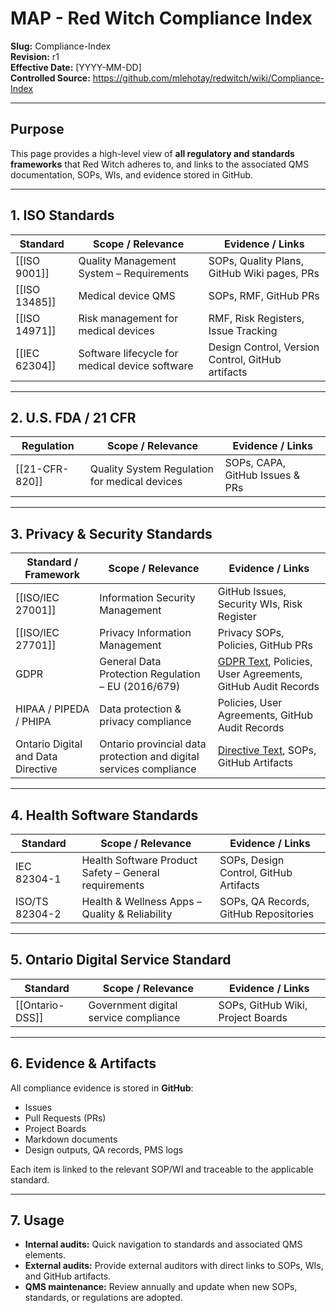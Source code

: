 # **MAP - Red Witch Compliance Index**

**Slug:** Compliance-Index  
**Revision:** r1  
**Effective Date:** [YYYY-MM-DD]  
**Controlled Source:** https://github.com/mlehotay/redwitch/wiki/Compliance-Index  

---

## **Purpose**

This page provides a high-level view of **all regulatory and standards frameworks** that Red Witch adheres to, and links to the associated QMS documentation, SOPs, WIs, and evidence stored in GitHub.

---

## **1. ISO Standards**

| Standard      | Scope / Relevance                              | Evidence / Links                                  |
| ------------- | ---------------------------------------------- | ------------------------------------------------- |
| [[ISO 9001]]  | Quality Management System – Requirements       | SOPs, Quality Plans, GitHub Wiki pages, PRs       |
| [[ISO 13485]] | Medical device QMS                             | SOPs, RMF, GitHub PRs                             |
| [[ISO 14971]] | Risk management for medical devices            | RMF, Risk Registers, Issue Tracking               |
| [[IEC 62304]] | Software lifecycle for medical device software | Design Control, Version Control, GitHub artifacts |

---

## **2. U.S. FDA / 21 CFR**

| Regulation     | Scope / Relevance                             | Evidence / Links                |
| -------------- | --------------------------------------------- | ------------------------------- |
| [[21-CFR-820]] | Quality System Regulation for medical devices | SOPs, CAPA, GitHub Issues & PRs |

---

## **3. Privacy & Security Standards**

| Standard / Framework               | Scope / Relevance                                                  | Evidence / Links                                                                                               |
| ---------------------------------- | ------------------------------------------------------------------ | -------------------------------------------------------------------------------------------------------------- |
| [[ISO/IEC 27001]]                  | Information Security Management                                    | GitHub Issues, Security WIs, Risk Register                                                                     |
| [[ISO/IEC 27701]]                  | Privacy Information Management                                     | Privacy SOPs, Policies, GitHub PRs                                                                             |
| GDPR                               | General Data Protection Regulation – EU (2016/679)                 | [GDPR Text](http://data.europa.eu/eli/reg/2016/679), Policies, User Agreements, GitHub Audit Records           |
| HIPAA / PIPEDA / PHIPA             | Data protection & privacy compliance                               | Policies, User Agreements, GitHub Audit Records                                                                |
| Ontario Digital and Data Directive | Ontario provincial data protection and digital services compliance | [Directive Text](https://www.ontario.ca/page/ontarios-digital-and-data-directive-2021), SOPs, GitHub Artifacts |

---

## **4. Health Software Standards**

| Standard       | Scope / Relevance                                     | Evidence / Links                       |
| -------------- | ----------------------------------------------------- | -------------------------------------- |
| IEC 82304-1    | Health Software Product Safety – General requirements | SOPs, Design Control, GitHub Artifacts |
| ISO/TS 82304-2 | Health & Wellness Apps – Quality & Reliability        | SOPs, QA Records, GitHub Repositories  |

---

## **5. Ontario Digital Service Standard**

| Standard        | Scope / Relevance                     | Evidence / Links                  |
| --------------- | ------------------------------------- | --------------------------------- |
| [[Ontario-DSS]] | Government digital service compliance | SOPs, GitHub Wiki, Project Boards |

---

## **6. Evidence & Artifacts**

All compliance evidence is stored in **GitHub**:

* Issues
* Pull Requests (PRs)
* Project Boards
* Markdown documents
* Design outputs, QA records, PMS logs

Each item is linked to the relevant SOP/WI and traceable to the applicable standard.

---

## **7. Usage**

* **Internal audits:** Quick navigation to standards and associated QMS elements.
* **External audits:** Provide external auditors with direct links to SOPs, WIs, and GitHub artifacts.
* **QMS maintenance:** Review annually and update when new SOPs, standards, or regulations are adopted.
